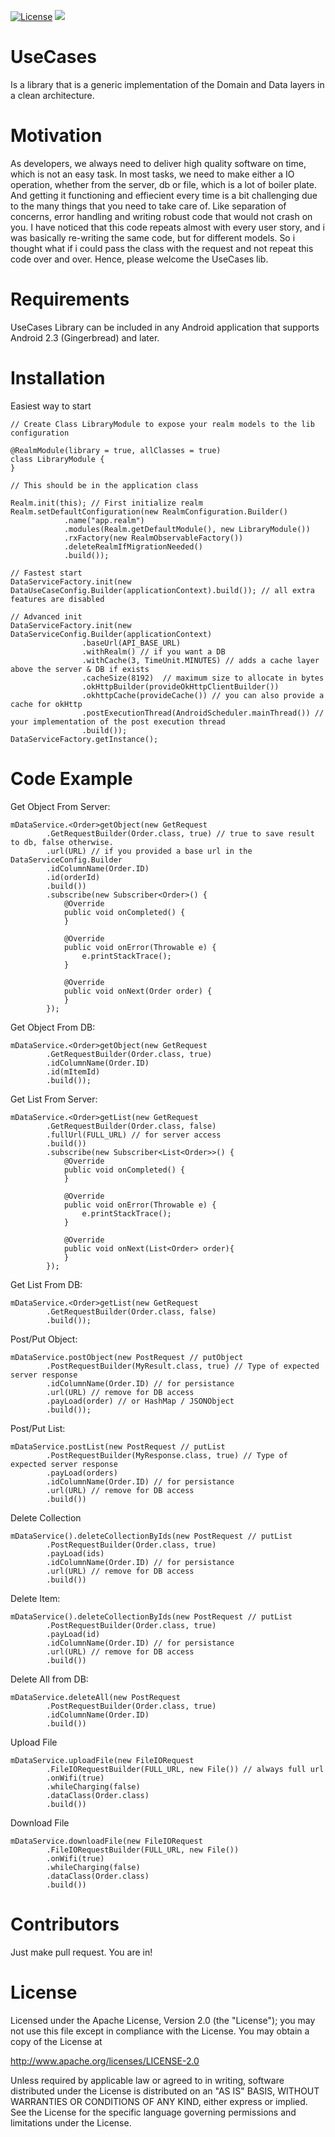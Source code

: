 [![License](https://img.shields.io/badge/license-Apache%202.0-blue.svg)](https://github.com/Zeyad-37/GenericUseCase/blob/master/LICENSE)
[![](https://www.jitpack.io/v/zeyad-37/usecases.svg)](https://www.jitpack.io/#zeyad-37/usecases)
# UseCases

Is a library that is a generic implementation of the Domain and Data layers in a clean architecture.

# Motivation

As developers, we always need to deliver high quality software on time,
 which is not an easy task.
In most tasks, we need to make either a IO operation, whether from the server,
 db or file, which is a lot of boiler plate. And getting it functioning and effiecient every time
 is a bit challenging due to the many things that you need to take care of. 
 Like separation of concerns, error handling and writing robust code that 
 would not crash on you.
 I have noticed that this code repeats almost with every user story, and 
 i was basically re-writing the same code, but for different models. So i 
 thought what if i could pass the class with the request and not repeat this
 code over and over. Hence, please welcome the UseCases lib.

# Requirements

UseCases Library can be included in any Android application that supports Android 2.3 (Gingerbread) and later. 

# Installation

Easiest way to start
```
// Create Class LibraryModule to expose your realm models to the lib configuration

@RealmModule(library = true, allClasses = true)
class LibraryModule {
}
```
```
// This should be in the application class

Realm.init(this); // First initialize realm
Realm.setDefaultConfiguration(new RealmConfiguration.Builder()
            .name("app.realm")
            .modules(Realm.getDefaultModule(), new LibraryModule())
            .rxFactory(new RealmObservableFactory())
            .deleteRealmIfMigrationNeeded()
            .build());

// Fastest start
DataServiceFactory.init(new DataUseCaseConfig.Builder(applicationContext).build()); // all extra features are disabled
                
// Advanced init
DataServiceFactory.init(new DataServiceConfig.Builder(applicationContext)
                .baseUrl(API_BASE_URL) 
                .withRealm() // if you want a DB
                .withCache(3, TimeUnit.MINUTES) // adds a cache layer above the server & DB if exists
                .cacheSize(8192)  // maximum size to allocate in bytes
                .okHttpBuilder(provideOkHttpClientBuilder()) 
                .okhttpCache(provideCache()) // you can also provide a cache for okHttp
                .postExecutionThread(AndroidScheduler.mainThread()) // your implementation of the post execution thread
                .build());
DataServiceFactory.getInstance();
```
# Code Example

Get Object From Server:
```
mDataService.<Order>getObject(new GetRequest
        .GetRequestBuilder(Order.class, true) // true to save result to db, false otherwise.
        .url(URL) // if you provided a base url in the DataServiceConfig.Builder
        .idColumnName(Order.ID)
        .id(orderId)
        .build())
        .subscribe(new Subscriber<Order>() {
            @Override
            public void onCompleted() {
            }

            @Override
            public void onError(Throwable e) {
                e.printStackTrace();
            }

            @Override
            public void onNext(Order order) {
            }
        });
```
Get Object From DB:
```
mDataService.<Order>getObject(new GetRequest
        .GetRequestBuilder(Order.class, true)
        .idColumnName(Order.ID)
        .id(mItemId)
        .build());
```
Get List From Server:
```
mDataService.<Order>getList(new GetRequest
        .GetRequestBuilder(Order.class, false)
        .fullUrl(FULL_URL) // for server access
        .build())
        .subscribe(new Subscriber<List<Order>>() {
            @Override
            public void onCompleted() {
            }

            @Override
            public void onError(Throwable e) {
                e.printStackTrace();
            }

            @Override
            public void onNext(List<Order> order){
            }
        });
```
Get List From DB:
```
mDataService.<Order>getList(new GetRequest
        .GetRequestBuilder(Order.class, false)
        .build());
```
Post/Put Object:
```
mDataService.postObject(new PostRequest // putObject
        .PostRequestBuilder(MyResult.class, true) // Type of expected server response
        .idColumnName(Order.ID) // for persistance
        .url(URL) // remove for DB access
        .payLoad(order) // or HashMap / JSONObject
        .build());
```
Post/Put List:
```
mDataService.postList(new PostRequest // putList
        .PostRequestBuilder(MyResponse.class, true) // Type of expected server response
        .payLoad(orders)
        .idColumnName(Order.ID) // for persistance
        .url(URL) // remove for DB access
        .build())
```
Delete Collection
```
mDataService().deleteCollectionByIds(new PostRequest // putList
        .PostRequestBuilder(Order.class, true)
        .payLoad(ids)
        .idColumnName(Order.ID) // for persistance
        .url(URL) // remove for DB access
        .build())
```
Delete Item:
```
mDataService().deleteCollectionByIds(new PostRequest // putList
        .PostRequestBuilder(Order.class, true)
        .payLoad(id)
        .idColumnName(Order.ID) // for persistance
        .url(URL) // remove for DB access
        .build())
```
Delete All from DB:
```
mDataService.deleteAll(new PostRequest
        .PostRequestBuilder(Order.class, true)
        .idColumnName(Order.ID)
        .build())
```
Upload File
```
mDataService.uploadFile(new FileIORequest
        .FileIORequestBuilder(FULL_URL, new File()) // always full url
        .onWifi(true)
        .whileCharging(false)
        .dataClass(Order.class)
        .build())
```
Download File
```
mDataService.downloadFile(new FileIORequest
        .FileIORequestBuilder(FULL_URL, new File())
        .onWifi(true)
        .whileCharging(false)
        .dataClass(Order.class)
        .build())
```
# Contributors

Just make pull request. You are in!

# License

Licensed under the Apache License, Version 2.0 (the "License");
you may not use this file except in compliance with the License.
You may obtain a copy of the License at

   http://www.apache.org/licenses/LICENSE-2.0

Unless required by applicable law or agreed to in writing, software
distributed under the License is distributed on an "AS IS" BASIS,
WITHOUT WARRANTIES OR CONDITIONS OF ANY KIND, either express or implied.
See the License for the specific language governing permissions and
limitations under the License.

